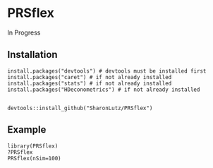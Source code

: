 # PRSflex
In Progress


## Installation
```
install.packages("devtools") # devtools must be installed first
install.packages("caret") # if not already installed 
install.packages("stats") # if not already installed 
install.packages("HDeconometrics") # if not already installed 


devtools::install_github("SharonLutz/PRSflex")
```

## Example
```
library(PRSflex)
?PRSflex
PRSflex(nSim=100)
